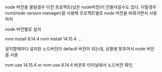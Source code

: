 node 버전을 올릴경우 이전 프로젝트(낮은 node버전)이 안돌아갈수도 있다.
이럴경우 nvm(node version manager)을 사용해 프로젝트별로 node 버전을 바꿔가면서 사용하자

node 버전별로 설치

nvm install 8.14.4
nvm install 14.15.4
...

설치할때마다 설치한 노드버전이 default 버전이 되는데,
상황에 맞추어서 node 버전을 사용

nvm use 14.15.4 or nvm use 8.14.4
바꾼후 터미널에서 노드버전 확인.

